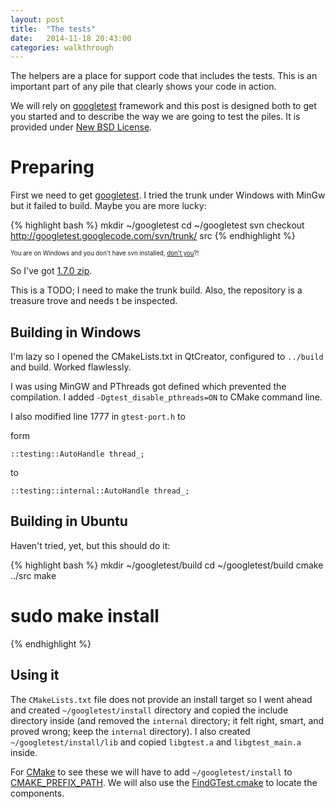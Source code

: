 ```yaml
---
layout: post
title:  "The tests"
date:   2014-11-18 20:43:00
categories: walkthrough
---
```


The helpers are a place for support code that
includes the tests. This is an important part of any
pile that clearly shows your code in action.

We will rely on [googletest][googletest] framework
and this post is designed both to get you started
and to describe the way we are going to test 
the piles. It is provided under 
[New BSD License](http://www.opensource.org/licenses/bsd-license.php).

Preparing
=========

First we need to get [googletest][googletest]. I tried the
trunk under Windows with MinGw but it failed to build. Maybe
you are more lucky:

{% highlight bash %}
mkdir ~/googletest
cd ~/googletest
svn checkout http://googletest.googlecode.com/svn/trunk/ src
{% endhighlight %}

<small><small>
You are on Windows and you don't 
have svn installed, [don't you](http://downloadsvn.codeplex.com/)?!</small>
</small>

So I've got [1.7.0 zip](https://code.google.com/p/googletest/downloads/detail?name=gtest-1.7.0.zip).

This is a TODO; I need to make the trunk build.
Also, the repository is a treasure trove and needs t be inspected.

Building in Windows
-------------------

I'm lazy so I opened the CMakeLists.txt in QtCreator,
configured to `../build` and build. Worked flawlessly.

I was using MinGW and PThreads got defined which prevented 
the compilation. I added `-Dgtest_disable_pthreads=ON` to
CMake command line.

I also modified line 1777 in `gtest-port.h` to

form

    ::testing::AutoHandle thread_;

to

    ::testing::internal::AutoHandle thread_;

Building in Ubuntu
------------------

Haven't tried, yet, but this should do it:

{% highlight bash %}
mkdir ~/googletest/build
cd ~/googletest/build
cmake ../src
make
# sudo make install
{% endhighlight %}

Using it
--------

The `CMakeLists.txt` file does not provide an install target so I went
ahead and created `~/googletest/install` directory and copied 
the include directory inside (and removed the `internal` 
directory; it felt right, smart, and proved wrong; keep the 
`internal` directory).
I also created `~/googletest/install/lib` and copied 
`libgtest.a` and `libgtest_main.a` inside.

For [CMake][cmake] to see these we will have to add
`~/googletest/install` to 
[CMAKE_PREFIX_PATH](http://www.cmake.org/cmake/help/v3.0/variable/CMAKE_PREFIX_PATH.html).
We will also use the [FindGTest.cmake](http://www.cmake.org/cmake/help/v3.1/module/FindGTest.html)
to locate the components.



[git]:        http://git-scm.com
[cmake]:      http://www.cmake.org/
[googletest]: https://code.google.com
